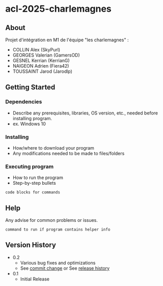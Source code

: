 # acl-2025-charlemagnes
## About
Projet d'intégration en M1 de l'équipe "les charlemagnes" :
- COLLIN Alex (SkyPurl)
- GEORGES Valerian (GamersOD)
- GESNEL Kerrian (KerrianG)
- NAIGEON Adrien (Fiera42)
- TOUSSAINT Jarod (Jarodlp)

## Getting Started

### Dependencies

* Describe any prerequisites, libraries, OS version, etc., needed before installing program.
* ex. Windows 10

### Installing

* How/where to download your program
* Any modifications needed to be made to files/folders

### Executing program

* How to run the program
* Step-by-step bullets
```
code blocks for commands
```

## Help

Any advise for common problems or issues.
```
command to run if program contains helper info
```

## Version History

* 0.2
    * Various bug fixes and optimizations
    * See [commit change]() or See [release history]()
* 0.1
    * Initial Release
